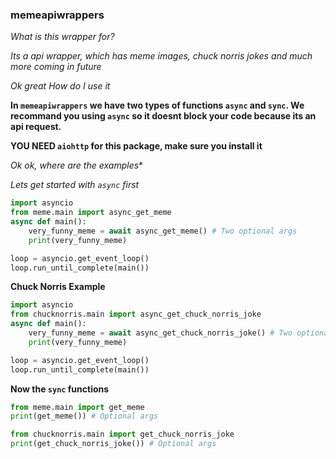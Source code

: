 ### memeapiwrappers

*What is this wrapper for?*


*Its a api wrapper, which has meme images, chuck norris jokes and much more coming in future*


*Ok great How do I use it*


**In `memeapiwrappers` we have two types of functions `async` and `sync`. We recommand you using `async` so it doesnt block your code because its an api request.**


**YOU NEED `aiohttp` for this package, make sure you install it**


*Ok ok, where are the examples**


*Lets get started with `async` first*


```py
import asyncio
from meme.main import async_get_meme
async def main():
    very_funny_meme = await async_get_meme() # Two optional args
    print(very_funny_meme)

loop = asyncio.get_event_loop()
loop.run_until_complete(main())
```


**Chuck Norris Example**


```py
import asyncio
from chucknorris.main import async_get_chuck_norris_joke
async def main():
    very_funny_meme = await async_get_chuck_norris_joke() # Two optional args
    print(very_funny_meme)

loop = asyncio.get_event_loop()
loop.run_until_complete(main())
```


**Now the `sync` functions**


```py
from meme.main import get_meme
print(get_meme()) # Optional args
```

```py
from chucknorris.main import get_chuck_norris_joke
print(get_chuck_norris_joke()) # Optional args
```